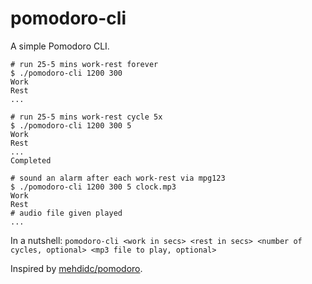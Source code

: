 # pomodoro-cli

A simple Pomodoro CLI.

```shell
# run 25-5 mins work-rest forever
$ ./pomodoro-cli 1200 300
Work
Rest
...

# run 25-5 mins work-rest cycle 5x
$ ./pomodoro-cli 1200 300 5
Work
Rest
...
Completed

# sound an alarm after each work-rest via mpg123
$ ./pomodoro-cli 1200 300 5 clock.mp3
Work
Rest
# audio file given played
...
```

In a nutshell: `pomodoro-cli <work in secs> <rest in secs> <number of cycles, optional> <mp3 file to play, optional>`

Inspired by [mehdidc/pomodoro](https://github.com/mehdidc/pomodoro).
